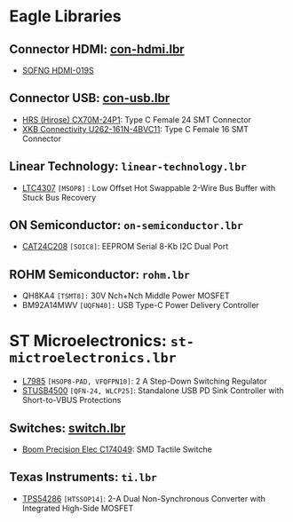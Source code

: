 # Eagle Libraries

## Connector HDMI: [con-hdmi.lbr](con-hdmi.lbr)

* [SOFNG HDMI-019S](https://datasheet.lcsc.com/szlcsc/2009111836_SOFNG-HDMI-019S_C111617.pdf)

## Connector USB: [con-usb.lbr](con-usb.lbr)

* [HRS (Hirose) CX70M-24P1](https://www.hirose.com/de/product/document?clcode=CL0480-0304-0-00&productname=CX70M-24P1&series=CX&documenttype=Catalog&lang=de&documentid=D52488_en): Type C Female 24 SMT Connector
* [XKB Connectivity U262-161N-4BVC11](https://datasheet.lcsc.com/szlcsc/2002271811_XKB-Connectivity-U262-161N-4BVC11_C319148.pdf): Type C Female 16 SMT Connector

## Linear Technology: `linear-technology.lbr`

* [LTC4307](https://www.analog.com/media/en/technical-documentation/data-sheets/4307f.pdf) `[MSOP8]` : Low Offset Hot Swappable 2-Wire Bus Buffer with Stuck Bus Recovery

## ON Semiconductor: `on-semiconductor.lbr`

* [CAT24C208](https://www.onsemi.com/pdf/datasheet/cat24c208-d.pdf) `[SOIC8]`: EEPROM Serial 8-Kb I2C Dual Port

## ROHM Semiconductor: `rohm.lbr`

* QH8KA4 `[TSMT8]:` 30V Nch+Nch Middle Power MOSFET 
* BM92A14MWV `[UQFN40]:` USB Type-C Power Delivery Controller 

# ST Microelectronics: `st-mictroelectronics.lbr`

* [L7985](https://www.st.com/resource/en/datasheet/l7985.pdf) `[HSOP8-PAD, VFQFPN10]`: 2 A Step-Down Switching Regulator
* [STUSB4500](https://www.st.com/resource/en/datasheet/stusb4500.pdf) `[QFN-24, WLCP25]`: Standalone USB PD Sink Controller with Short-to-VBUS Protections

## Switches: [switch.lbr](switch.lbr)

* [Boom Precision Elec C174049](https://datasheet.lcsc.com/szlcsc/2009161207_BOOMELE-Boom-Precision-Elec-C174049_C174049.pdf): SMD Tactile Switche

## Texas Instruments: `ti.lbr`

* [TPS54286](https://www.ti.com/lit/ds/symlink/tps54286.pdf) `[HTSSOP14]`: 2-A Dual Non-Synchronous Converter with Integrated High-Side MOSFET
